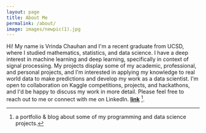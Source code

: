 ```yaml
---
layout: page
title: About Me
permalink: /about/
image: images/newpic(1).jpg
---
```


Hi! My name is Vrinda Chauhan and I'm a recent graduate from UCSD, where I studied mathematics, statistics, and data science. I have a deep interest in machine learning and deep learning, specifically in context of signal processing. My projects display some of my academic, professional, and personal projects, and I'm interested in applying my knowledge to real world data to make predictions and develop my work as a data scientist. I'm open to collaboration on Kaggle competitions, projects, and hackathons, and I'd be happy to discuss my work in more detail. Please feel free to reach out to me or connect with me on LinkedIn. **[link](https://www.linkedin.com/in/vrindachaa/)** [^1].



[^1]:a portfolio & blog about some of my programming and data science projects.
